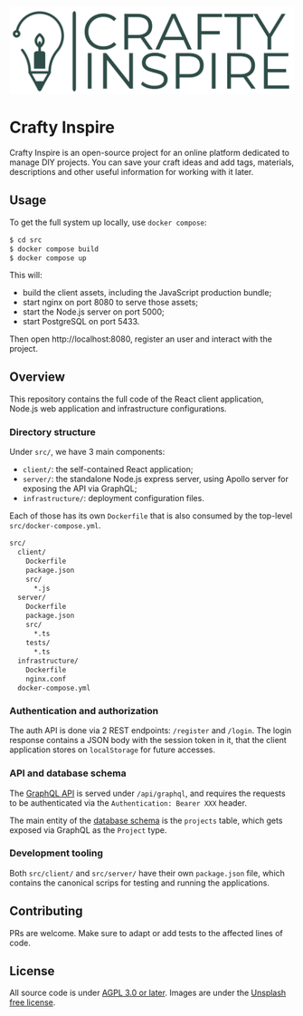 ![](src/client/src/assets/logo.png)

# Crafty Inspire

Crafty Inspire is an open-source project for an online platform dedicated to manage DIY projects. You can save your craft ideas and add tags, materials, descriptions and other useful information for working with it later.

<!-- screenshot -->

## Usage

To get the full system up locally, use `docker compose`:

```shell
$ cd src
$ docker compose build
$ docker compose up
```

This will:

- build the client assets, including the JavaScript production bundle;
- start nginx on port 8080 to serve those assets;
- start the Node.js server on port 5000;
- start PostgreSQL on port 5433.

Then open http://localhost:8080, register an user and interact with the project.


## Overview

This repository contains the full code of the React client application, Node.js web application and infrastructure configurations.


### Directory structure

Under `src/`, we have 3 main components:
- `client/`: the self-contained React application;
- `server/`: the standalone Node.js express server, using Apollo server for exposing the API via GraphQL;
- `infrastructure/`: deployment configuration files.

Each of those has its own `Dockerfile` that is also consumed by the top-level `src/docker-compose.yml`.

```
src/
  client/
    Dockerfile
    package.json
    src/
      *.js
  server/
    Dockerfile
    package.json
    src/
      *.ts
    tests/
      *.ts
  infrastructure/
    Dockerfile
    nginx.conf
  docker-compose.yml
```


### Authentication and authorization

The auth API is done via 2 REST endpoints: `/register` and `/login`.  The login response contains a JSON body with the session token in it, that the client application stores on `localStorage` for future accesses.


### API and database schema

The [GraphQL API](src/server/src/schema.ts) is served under `/api/graphql`, and requires the requests to be authenticated via the `Authentication: Bearer XXX` header.

The main entity of the [database schema](src/server/src/migrations/) is the `projects` table, which gets exposed via GraphQL as the `Project` type.


### Development tooling

Both `src/client/` and `src/server/` have their own `package.json` file, which contains the canonical scrips for testing and running the applications.


## Contributing

PRs are welcome.  Make sure to adapt or add tests to the affected lines of code.


## License

All source code is under [AGPL 3.0 or later](https://www.gnu.org/licenses/agpl-3.0.html).  Images are under the [Unsplash free license](https://unsplash.com/license).
